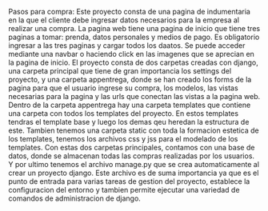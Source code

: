 Pasos para compra:
Este proyecto consta de una pagina de indumentaria en la que el cliente debe ingresar datos necesarios para la empresa al realizar una compra.
La pagina web tiene una pagina de inicio que tiene tres paginas a tomar: prenda, datos personales y medios de pago. Es obligatorio ingresar a las tres paginas y cargar todos los daatos. Se puede acceder mediante una navbar o haciendo click en las imagenes que se aprecian en la pagina de inicio.
El proyecto consta de dos carpetas creadas con django, una carpeta principal que tiene de gran importancia los settings del proyecto, y una carpeta appentrega,
donde se han creado los forms de la pagina para que el usuario ingrese su compra, los modelos, las vistas necesarias para la pagina y las urls que conectan las vistas a la pagina web. 
Dentro de la carpeta appentrega hay una carpeta templates que contiene una carpeta con todos los templates del proyecto. En estos templates tendras el template base y luego los demas qeu heredan la estructura de este.
Tambien tenemos una carpeta static con toda la formacion estetica de los templates, tenemos los archivos css y jss para el modelado de los templates.
Con estas dos carpetas principales, contamos con una base de datos, donde se almacenan todas las compras realizadas por los usuarios.
Y por ultimo tenemos el archivo manage.py que se crea automaticamente al crear un proyecto django. Este archivo es de suma importancia ya que es el punto de entrada para varias tareas de gestion del proyecto, establece la 
configuracion del entorno y tambien permite ejecutar una variedad de comandos de administracion de django.
